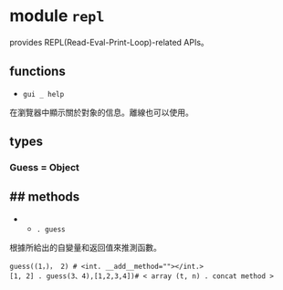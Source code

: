 # module `repl`

provides REPL(Read-Eval-Print-Loop)-related APIs。

## functions

* ` gui _ help `

在瀏覽器中顯示關於對象的信息。離線也可以使用。

## types

### Guess = Object

## ## methods

* * ` . guess `

根據所給出的自變量和返回值來推測函數。

``` erg
guess((1，)， 2) # <int. __add__method=""></int.>
[1, 2] . guess(3、4),[1,2,3,4])# < array (t, n) . concat method >
```